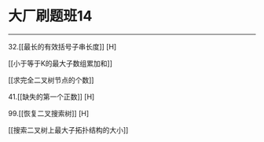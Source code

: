 # 大厂刷题班14

---

32.[[最长的有效括号子串长度]] [H]

[[小于等于K的最大子数组累加和]]

[[求完全二叉树节点的个数]]

41.[[缺失的第一个正数]] [H]

99.[[恢复二叉搜索树]]  [H]      

[[搜索二叉树上最大子拓扑结构的大小]]




